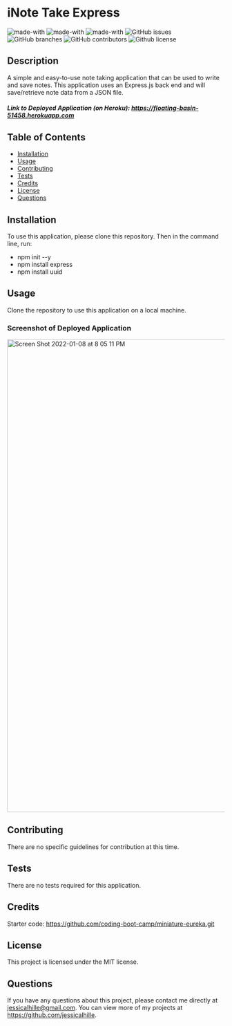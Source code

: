 # iNote Take Express
![made-with](https://img.shields.io/badge/Made%20with-HTML-1f425f.svg)
![made-with](https://img.shields.io/badge/Made%20with-CSS-1f425f.svg)
  ![made-with](https://img.shields.io/badge/Made%20with-JavaScript-1f425f.svg)
  ![GitHub issues](https://img.shields.io/github/issues/jessicalhille/inote-take)
  ![GitHub branches](https://badgen.net/github/branches/jessicalhille/inote-take)
  ![GitHub contributors](https://img.shields.io/github/contributors/jessicalhille/inote-take)
  ![Github license](http://img.shields.io/badge/license-MIT-blue.svg)


  ## Description
  A simple and easy-to-use note taking application that can be used to write and save notes. This application uses an Express.js back end and will save/retrieve note data from a JSON file.
  ##### Link to Deployed Application (on Heroku): https://floating-basin-51458.herokuapp.com

  ## Table of Contents
  * [Installation](#installation)
  * [Usage](#usage)
  * [Contributing](#contributing)
  * [Tests](#tests)
  * [Credits](#credits)
  * [License](#license)
  * [Questions](#questions)

  ## Installation
  To use this application, please clone this repository.
  Then in the command line, run:
  * npm init --y 
  * npm install express
  * npm install uuid

  ## Usage
  Clone the repository to use this application on a local machine. 
  ### Screenshot of Deployed Application
 <img width="1094" alt="Screen Shot 2022-01-08 at 8 05 11 PM" src="https://user-images.githubusercontent.com/91511805/148666395-a6313a19-c897-40d7-b2d3-70de2022a7d9.png">


  ## Contributing
  There are no specific guidelines for contribution at this time.

  ## Tests
  There are no tests required for this application.

  ## Credits
  Starter code: https://github.com/coding-boot-camp/miniature-eureka.git

  ## License
  This project is licensed under the MIT license.

  ## Questions
  If you have any questions about this project, please contact me directly at jessicalhille@gmail.com.
  You can view more of my projects at https://github.com/jessicalhille.
